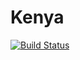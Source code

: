 # Kenya

[![Build Status](https://travis-ci.org/hpoit/Kenya.jl.svg?branch=master)](https://travis-ci.org/hpoit/Kenya.jl)
